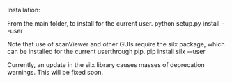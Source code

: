Installation:

From the main folder, to install for the current user.
python setup.py install --user

Note that use of scanViewer and other GUIs require the silx
package, which can be installed for the current userthrough pip.
pip install silx --user

Currently, an update in the silx library causes masses of
deprecation warnings. This will be fixed soon.

